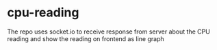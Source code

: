 # cpu-reading
The repo uses socket.io to receive response from server about the CPU reading and show the reading on frontend as line graph
